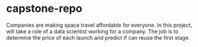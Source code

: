 # capstone-repo
Companies are making space travel affordable for everyone. In this project, will take a role of a data scientist working for a company. The job is to determine the price of each launch and predict if can reuse the first stage.
